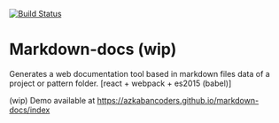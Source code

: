 [![Build Status](https://travis-ci.org/AzkabanCoders/markdown-docs.svg?branch=master)](https://travis-ci.org/AzkabanCoders/markdown-docs)

# Markdown-docs (wip)
Generates a web documentation tool based in markdown files data of a project or pattern folder. [react + webpack + es2015 (babel)]

(wip) Demo available at [https://azkabancoders.github.io/markdown-docs/index ](https://azkabancoders.github.io/markdown-docs/index "Markdown docs live example")
